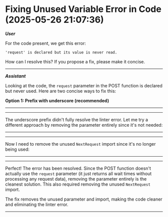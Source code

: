 <!-- Generated by SpecStory -->

# Fixing Unused Variable Error in Code (2025-05-26 21:07:36)

_**User**_

For the code present, we get this error:
```
'request' is declared but its value is never read.
```
How can I resolve this? If you propose a fix, please make it concise.

---

_**Assistant**_

Looking at the code, the `request` parameter in the POST function is declared but never used. Here are two concise ways to fix this:

**Option 1: Prefix with underscore (recommended)**

---



---

The underscore prefix didn't fully resolve the linter error. Let me try a different approach by removing the parameter entirely since it's not needed:

---



---

Now I need to remove the unused `NextRequest` import since it's no longer being used:

---



---

Perfect! The error has been resolved. Since the POST function doesn't actually use the `request` parameter (it just returns all wait times without processing any request data), removing the parameter entirely is the cleanest solution. This also required removing the unused `NextRequest` import.

The fix removes the unused parameter and import, making the code cleaner and eliminating the linter error.

---

